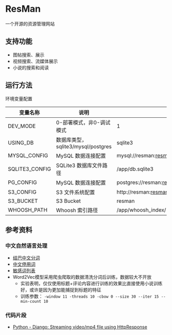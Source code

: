 # ResMan

一个开源的资源管理网站

## 支持功能

- 图帖搜索、展示
- 视频搜索、流媒体展示
- 小说的搜索和阅读

## 运行方法

环境变量配置

|变量名称|说明|例子|
|---|---|---|
|DEV_MODE|0-部署模式，非0-调试模式|1|
|USING_DB|数据库类型，sqlite3/mysql/postgres|sqlite3|
|MYSQL_CONFIG|MySQL 数据连接配置|mysql://resman:resman_password@127.0.0.1:3306/|
|SQLITE3_CONFIG|SQLite3 数据库文件路径|/app/db.sqlite3|
|PG_CONFIG|MySQL 数据连接配置|postgres://resman:resman_password@127.0.0.1:5432/|
|S3_CONFIG|S3 文件系统配置|http://resman:resman_password@127.0.0.1:9000/|
|S3_BUCKET|S3 Bucket|resman|
|WHOOSH_PATH|Whoosh 索引路径|/app/whoosh_index/|


## 参考资料

### 中文自然语言处理

- [结巴中文分词](https://github.com/fxsjy/jieba)
- [中文停用词](https://github.com/goto456/stopwords)
- [敏感词列表](https://github.com/57ing/Sensitive-word)
- Word2Vec模型采用爬虫爬取的数据清洗分词后训练，数据较大不开放
    - 实验表明，仅仅使用标题+评论内容进行训练的效果比直接使用小说训练好，或许是因为更加能捕捉到标题的特征
    - 训练参数： `-window 11 -threads 10 -cbow 0 --size 30 --iter 15 --min-count 10`
    

### 代码片段

- [Python - Django: Streaming video/mp4 file using HttpResponse](https://stackoverflow.com/questions/33208849/python-django-streaming-video-mp4-file-using-httpresponse)
